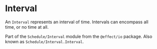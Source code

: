 # Interval

An `Interval` represents an interval of time. Intervals can encompass all
time, or no time at all.

Part of the `Schedule/Interval` module from the `@effect/io` package. Also known as `Schedule/Interval.Interval`.
